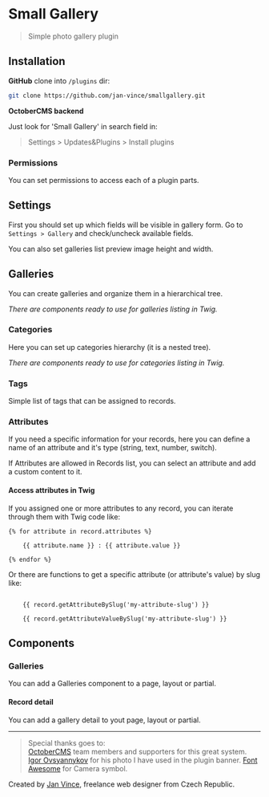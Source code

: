 # Small Gallery
> Simple photo gallery plugin


## Installation

**GitHub** clone into `/plugins` dir:

```sh
git clone https://github.com/jan-vince/smallgallery.git
```

**OctoberCMS backend**

Just look for 'Small Gallery' in search field in:
> Settings > Updates&Plugins > Install plugins

### Permissions

You can set permissions to access each of a plugin parts.

## Settings

First you should set up which fields will be visible in gallery form. Go to ````Settings > Gallery```` and check/uncheck available fields.

You can also set galleries list preview image height and width.


## Galleries

You can create galleries and organize them in a hierarchical tree.

*There are components ready to use for galleries listing in Twig.*

### Categories

Here you can set up categories hierarchy (it is a nested tree).

*There are components ready to use for categories listing in Twig.*

### Tags

Simple list of tags that can be assigned to records.

### Attributes

If you need a specific information for your records, here you can define a name of an attribute and it's type (string, text, number, switch).

If Attributes are allowed in Records list, you can select an attribute and add a custom content to it.

#### Access attributes in Twig

If you assigned one or more attributes to any record, you can iterate through them with Twig code like:

````
{% for attribute in record.attributes %}

    {{ attribute.name }} : {{ attribute.value }}

{% endfor %}
````
Or there are functions to get a specific attribute (or attribute's value) by slug like:
````

    {{ record.getAttributeBySlug('my-attribute-slug') }}

    {{ record.getAttributeValueBySlug('my-attribute-slug') }}

````


## Components

### Galleries

You can add a Galleries component to a page, layout or partial.

#### Record detail

You can add a gallery detail to yout page, layout or partial.



----
> Special thanks goes to:    
> [OctoberCMS](http://www.octobercms.com) team members and supporters for this great system.
> [Igor Ovsyannykov](https://unsplash.com/@igorovsyannykov) for his photo I have used in the plugin banner.
> [Font Awesome](http://www.fontawesome.io) for Camera symbol.


Created by [Jan Vince](http://www.vince.cz), freelance web designer from Czech Republic.
